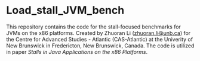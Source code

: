 # Load_stall_JVM_bench

This repository contains the code for the stall-focused benchmarks for JVMs on the x86 platforms. Created by Zhuoran Li (zhuoran.li@unb.ca) for the Centre for Advanced Studies - Atlantic (CAS-Atlantic) at the Univerity of New Brunswick in Fredericton, New Brunswick, Canada. The code is utilized in paper *Stalls in Java Applications on the x86 Platforms*.